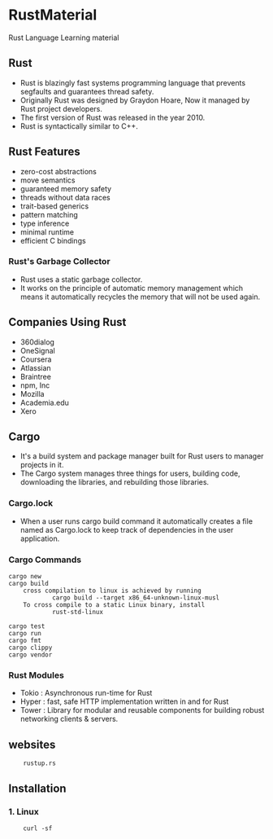 # RustMaterial

Rust Language Learning material

## Rust

- Rust is blazingly fast systems programming language that prevents segfaults and guarantees thread safety.
- Originally Rust was designed by Graydon Hoare, Now it managed by Rust project developers.
- The first version of Rust was released in the year 2010.
- Rust is syntactically similar to C++.

## Rust Features

- zero-cost abstractions
- move semantics
- guaranteed memory safety
- threads without data races
- trait-based generics
- pattern matching
- type inference
- minimal runtime
- efficient C bindings

### Rust's Garbage Collector

- Rust uses a static garbage collector.
- It works on the principle of automatic memory management which means it automatically recycles the memory that will not be used again.

## Companies Using Rust 
- 360dialog
- OneSignal
- Coursera
- Atlassian
- Braintree
- npm, Inc
- Mozilla
- Academia.edu
- Xero

## Cargo

- It's a build system and package manager built for Rust users to manager projects in it.
- The Cargo system manages three things for users, building code, downloading the libraries, and rebuilding those libraries.

### Cargo.lock 
- When a user runs cargo build command it automatically creates a file named as Cargo.lock to keep track of dependencies in the user application.


### Cargo Commands

    cargo new
    cargo build
        cross compilation to linux is achieved by running
                cargo build --target x86_64-unknown-linux-musl
        To cross compile to a static Linux binary, install
                rust-std-linux

    cargo test
    cargo run
    cargo fmt
    cargo clippy
    cargo vendor


### Rust Modules 
- Tokio : Asynchronous run-time for Rust
- Hyper : fast, safe HTTP implementation written in and for Rust
- Tower : Library for modular and reusable components for building robust networking clients & servers.



## websites
        rustup.rs
        

## Installation 

### 1. Linux

        curl -sf